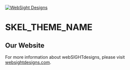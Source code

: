 [![WebSight Designs](http://www.websightdesigns.com/img/logo.png)](http://www.websightdesigns.com)

# SKEL_THEME_NAME



## Our Website

For more information about webSIGHTdesigns, please visit [websightdesigns.com](http://websightdesigns.com/).
